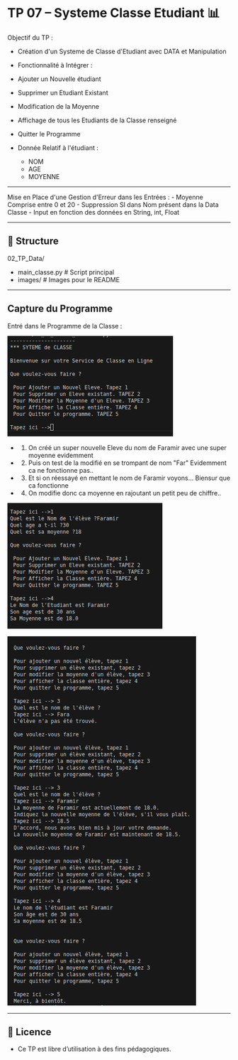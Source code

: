 # TP 07 – Systeme Classe Etudiant  📊

Objectif du TP : 
- Création d'un Systeme de Classe d'Etudiant avec DATA et Manipulation

- Fonctionnalité à Intégrer : 
- Ajouter un Nouvelle étudiant
- Supprimer un Etudiant Existant
- Modification de la Moyenne
- Affichage de tous les Etudiants de la Classe renseigné
- Quitter le Programme


- Donnée Relatif à l'étudiant : 
    - NOM
    - AGE
    - MOYENNE


---

Mise en Place d'une Gestion d'Erreur dans les Entrées : 
    - Moyenne Comprise entre 0 et 20
    - Suppression SI dans Nom présent dans la Data Classe
    - Input en fonction des données en String, int, Float


---

## 📁 Structure

02_TP_Data/
- main_classe.py # Script principal
- images/ # Images pour le README


---

## Capture du Programme 

Entré dans le Programme de la Classe : 

![resultat](images/capture_start_systeme.png)


- 1. On créé un super nouvelle Eleve du nom de Faramir
avec une super moyenne evidemment 

- 2. Puis on test de la modifié en se trompant de nom "Far"
Evidemment ca ne fonctionne pas.. 

- 3. Et si on réessayé en mettant le nom de Faramir voyons...
Biensur que ca fonctionne 

- 4. On modifie donc ca moyenne en rajoutant un petit peu de chiffre.. 

![resultat](images/capture_systeme_01.png)

![resultat](images/capture_systeme_02.png)



---

## 📄 Licence
- Ce TP est libre d’utilisation à des fins pédagogiques.